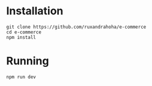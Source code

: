 # Installation

```
git clone https://github.com/ruxandrahoha/e-commerce
cd e-commerce
npm install
```

# Running

```
npm run dev
```